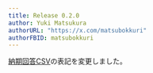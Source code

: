 ```yaml
---
title: Release 0.2.0
author: Yuki Matsukura
authorURL: "https://x.com/matsubokkuri"
authorFBID: matsubokkuri
---
```


[納期回答CSV](/docs/csv)の表記を変更しました。

